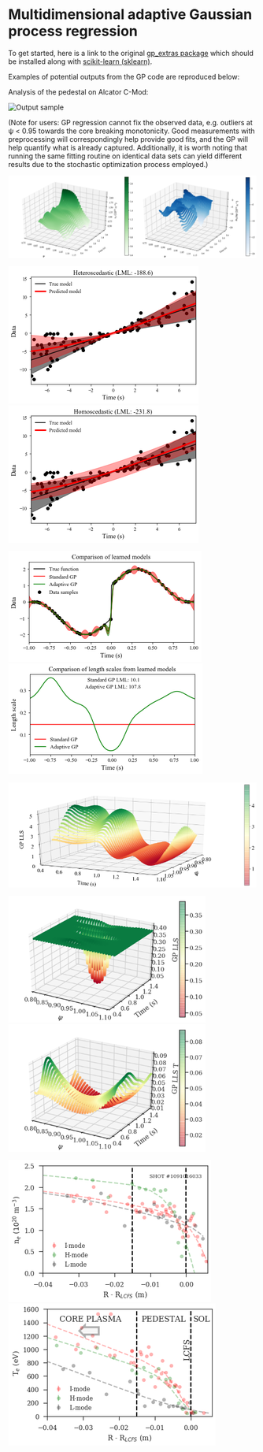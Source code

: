 # Multidimensional adaptive Gaussian process regression

To get started, here is a link to the original [gp_extras package](https://github.com/jmetzen/gp_extras) which should be installed along with [scikit-learn (sklearn)](https://github.com/scikit-learn/scikit-learn). 

Examples of potential outputs from the GP code are reproduced below: 

Analysis of the pedestal on Alcator C-Mod:

![Output sample](https://github.com/AbhilashMathews/gp_extras_applications/blob/master/outputs/2D-GPR-1160718013.gif)

(Note for users: GP regression cannot fix the observed data, e.g. outliers at ψ < 0.95 towards the core breaking monotonicity. Good measurements with preprocessing will correspondingly help provide good fits, and the GP will help quantify what is already captured. Additionally, it is worth noting that running the same fitting routine on identical data sets can yield different results due to the stochastic optimization process employed.)

![alt tag](https://github.com/AbhilashMathews/gp_extras_applications/blob/master/outputs/2D-GPR_n%2Bdndx.png)

![alt tag](https://github.com/AbhilashMathews/gp_extras_applications/blob/master/outputs/heteroscedastic.png) ![alt tag](https://github.com/AbhilashMathews/gp_extras_applications/blob/master/outputs/homoscedastic.png)

![alt tag](https://github.com/AbhilashMathews/gp_extras_applications/blob/master/outputs/lls_1d_data.png)
![alt tag](https://github.com/AbhilashMathews/gp_extras_applications/blob/master/outputs/lls_1d_scales.png)

![alt tag](https://github.com/AbhilashMathews/gp_extras_applications/blob/master/outputs/lls_2d_n.png)
 
<img src="https://github.com/AbhilashMathews/gp_extras_applications/blob/master/outputs/lls_n.png" width="400">
<img src="https://github.com/AbhilashMathews/gp_extras_applications/blob/master/outputs/lls_t.png" width="400">


![alt tag](https://github.com/AbhilashMathews/gp_extras_applications/blob/master/outputs/n_profiles.png) ![alt tag](https://github.com/AbhilashMathews/gp_extras_applications/blob/master/outputs/T_profiles.png)
